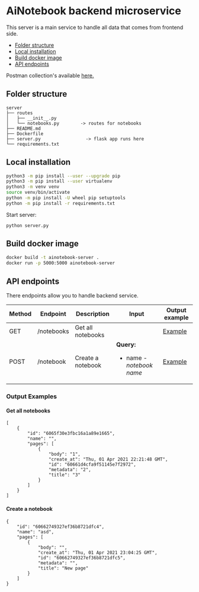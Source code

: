 # AiNotebook backend microservice
This server is a main service to handle all data that comes from frontend side.

- [Folder structure](#folder-structure)
- [Local installation](#local-installation)
- [Build docker image](#build-docker-image)
- [API endpoints](#api-endpoints)

Postman collection's available [here.](https://www.getpostman.com/collections/2ff733b0bbe7df69aaf1)

## Folder structure
```
server
├── routes
│   ├── __init__.py
│   └── notebooks.py        -> routes for notebooks
├── README.md
├── Dockerfile
├── server.py                 -> flask app runs here
└── requirements.txt 
```

## Local installation
```bash
python3 -m pip install --user --upgrade pip
python3 -m pip install --user virtualenv
python3 -m venv venv
source venv/bin/activate
python -m pip install -U wheel pip setuptools 
python -m pip install -r requirements.txt
```
Start server: 
```
python server.py
```

## Build docker image
```bash
docker build -t ainotebook-server .
docker run -p 5000:5000 ainotebook-server
```

## API endpoints
There endpoints allow you to handle backend service.

Method | Endpoint | Description | Input | Output example
---|---|---|---|---
GET | /notebooks | Get all notebooks |  | [Example](#get-all-notebooks)
POST | /notebook | Create a notebook | **Query:**  <ul><li>name - *notebook name*</li></ul> | [Example](#create-a-notebook)

### Output Examples

#### Get all notebooks

```json5
[
    {
        "id": "6065f30e3fbc16a1a89e1665",
        "name": "",
        "pages": [
            {
                "body": "1",
                "create_at": "Thu, 01 Apr 2021 22:21:48 GMT",
                "id": "60661d4cfa9f51145e7f2972",
                "metadata": "2",
                "title": "3"
            }
        ]
    }
]
```

#### Create a notebook

```json5
{
    "id": "60662749327ef36b8721dfc4",
    "name": "asd",
    "pages": [
        {
            "body": "",
            "create_at": "Thu, 01 Apr 2021 23:04:25 GMT",
            "id": "60662749327ef36b8721dfc5",
            "metadata": "",
            "title": "New page"
        }
    ]
}
```
